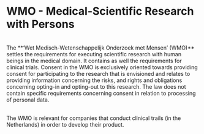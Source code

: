 # WMO - Medical-Scientific Research with Persons

</br>
The **‘Wet Medisch-Wetenschappelijk Onderzoek met Mensen’ (WMO)** settles the requirements for executing scientific research with human beings in the medical domain. It contains as well the requirements for clinical trials. Consent in the WMO is exclusively oriented towards providing consent for participating to the research that is envisioned and relates to providing information concerning the risks, and rights and obligations concerning opting-in and opting-out to this research. The law does not contain specific requirements concerning consent in relation to processing of personal data.

</br>
</br>

The WMO is relevant for companies that conduct clinical trails (in the Netherlands) in order to develop their product.

